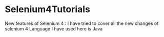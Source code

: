 # Selenium4Tutorials

New features of Selenium 4 :
I have tried to cover all the new changes of selenium 4 
Language I have used here is Java
